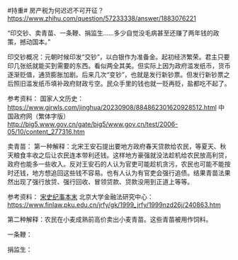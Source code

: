 #持重# 房产税为何迟迟不可开征？ https://www.zhihu.com/question/57233338/answer/1883076221

“印交钞、卖青苗、一条鞭、捐监生……多少自觉没毛病甚至还赚了两年钱的政策，撼动国本。”

印交钞概况：元朝时候印发“交钞”，以白银作为准备金。起初经济繁荣。君主只要印几张纸就能买到需要的东西。看似两全其美。但实际上因为政府滥发纸币，货币逐渐贬值，通货膨胀加剧。后来几次“变钞”，也就是发行新钞票。但发行新钞票之后照旧滥发纸币填补政府财政亏空。民众手里的钱也就一贬再贬，盐都吃不起了。

参考资料：
国家人文历史：
https://www.gjrwls.com/jinghua/20230908/884862301620928512.html
中国政府网（繁体字版）
http://big5.www.gov.cn/gate/big5/www.gov.cn/test/2006-05/10/content_277316.htm

卖青苗：
第一种解释：北宋王安石提出要地方政府春天贷款给农民，等夏天、秋天粮食丰收之后让农民连本带利还钱。这样地方豪强就没法趁机给农民放高利贷，政府也能多一些收入。反对王安石的人认为官吏可能趁机贪污，农民也可能不能按时还钱，地方想追回这些钱不容易。也有人认为有官吏会强行追债。结果青苗法果然出现了强行放贷、强行回收、冒领贷款、贷款没用到正道上等等。

参考资料：
[宋史纪事本末](https://ctext.org/wiki.pl?if=gb&res=568958&remap=gb)
北京大学金融法研究中心：
https://www.finlaw.pku.edu.cn/jrfy/gk/1999_jrfy/1999nzd26j/240863.htm

第二种解释：农民在小麦成熟前高价卖出小麦青苗。这些青苗被用作饲料。

一条鞭：


捐监生：
